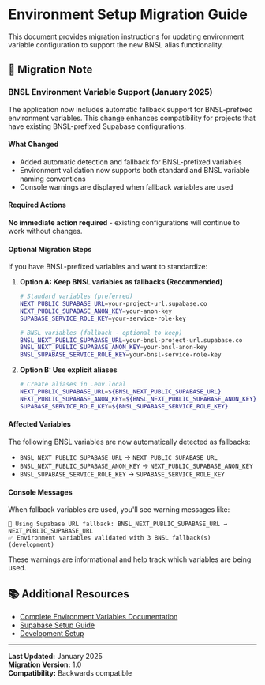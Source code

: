 # Environment Setup Migration Guide

This document provides migration instructions for updating environment variable configuration to support the new BNSL alias functionality.

## 🔄 Migration Note

### BNSL Environment Variable Support (January 2025)

The application now includes automatic fallback support for BNSL-prefixed environment variables. This change enhances compatibility for projects that have existing BNSL-prefixed Supabase configurations.

#### What Changed

- Added automatic detection and fallback for BNSL-prefixed variables
- Environment validation now supports both standard and BNSL variable naming conventions
- Console warnings are displayed when fallback variables are used

#### Required Actions

**No immediate action required** - existing configurations will continue to work without changes.

#### Optional Migration Steps

If you have BNSL-prefixed variables and want to standardize:

1. **Option A: Keep BNSL variables as fallbacks (Recommended)**

   ```bash
   # Standard variables (preferred)
   NEXT_PUBLIC_SUPABASE_URL=your-project-url.supabase.co
   NEXT_PUBLIC_SUPABASE_ANON_KEY=your-anon-key
   SUPABASE_SERVICE_ROLE_KEY=your-service-role-key

   # BNSL variables (fallback - optional to keep)
   BNSL_NEXT_PUBLIC_SUPABASE_URL=your-bnsl-project-url.supabase.co
   BNSL_NEXT_PUBLIC_SUPABASE_ANON_KEY=your-bnsl-anon-key
   BNSL_SUPABASE_SERVICE_ROLE_KEY=your-bnsl-service-role-key
   ```

2. **Option B: Use explicit aliases**
   ```bash
   # Create aliases in .env.local
   NEXT_PUBLIC_SUPABASE_URL=${BNSL_NEXT_PUBLIC_SUPABASE_URL}
   NEXT_PUBLIC_SUPABASE_ANON_KEY=${BNSL_NEXT_PUBLIC_SUPABASE_ANON_KEY}
   SUPABASE_SERVICE_ROLE_KEY=${BNSL_SUPABASE_SERVICE_ROLE_KEY}
   ```

#### Affected Variables

The following BNSL variables are now automatically detected as fallbacks:

- `BNSL_NEXT_PUBLIC_SUPABASE_URL` → `NEXT_PUBLIC_SUPABASE_URL`
- `BNSL_NEXT_PUBLIC_SUPABASE_ANON_KEY` → `NEXT_PUBLIC_SUPABASE_ANON_KEY`
- `BNSL_SUPABASE_SERVICE_ROLE_KEY` → `SUPABASE_SERVICE_ROLE_KEY`

#### Console Messages

When fallback variables are used, you'll see warning messages like:

```
🔄 Using Supabase URL fallback: BNSL_NEXT_PUBLIC_SUPABASE_URL → NEXT_PUBLIC_SUPABASE_URL
✅ Environment variables validated with 3 BNSL fallback(s) (development)
```

These warnings are informational and help track which variables are being used.

## 📚 Additional Resources

- [Complete Environment Variables Documentation](./env.md)
- [Supabase Setup Guide](./supabase-setup.md)
- [Development Setup](./DEVELOPMENT.md)

---

**Last Updated:** January 2025  
**Migration Version:** 1.0  
**Compatibility:** Backwards compatible
